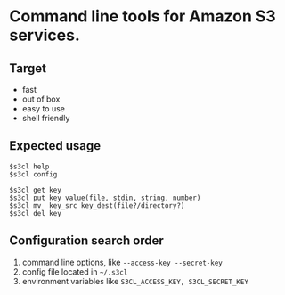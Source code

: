 # Command line tools for Amazon S3 services.


## Target
* fast
* out of box
* easy to use
* shell friendly

## Expected usage
```
$s3cl help
$s3cl config

$s3cl get key
$s3cl put key value(file, stdin, string, number)
$s3cl mv  key_src key_dest(file?/directory?)
$s3cl del key
```

## Configuration search order
1. command line options, like ```--access-key --secret-key```
2. config file located in ```~/.s3cl```
3. environment variables like ```S3CL_ACCESS_KEY, S3CL_SECRET_KEY```